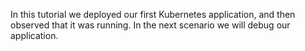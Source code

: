 In this tutorial we deployed our first Kubernetes application, and then observed that it was running. In the next scenario we will debug our application.